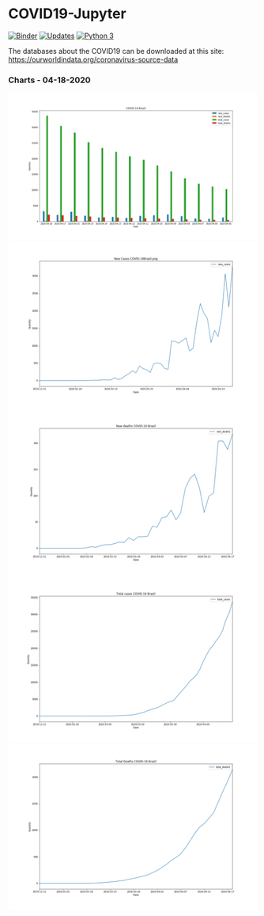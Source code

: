 # COVID19-Jupyter

[![Binder](https://mybinder.org/badge_logo.svg)](https://mybinder.org/v2/gh/WanderWashington/COVID19-Jupyter/master)
[![Updates](https://pyup.io/repos/github/WanderWashington/COVID19-Jupyter/shield.svg)](https://pyup.io/repos/github/WanderWashington/COVID19-Jupyter/)
[![Python 3](https://pyup.io/repos/github/WanderWashington/COVID19-Jupyter/python-3-shield.svg)](https://pyup.io/repos/github/WanderWashington/COVID19-Jupyter/)


The databases about the COVID19 can be downloaded at this site: https://ourworldindata.org/coronavirus-source-data


### Charts - 04-18-2020
![COVID-19 Brazil - 04-18-2020](https://github.com/WanderWashington/COVID19-Jupyter/blob/master/Charts/BrazilCasesPerDay.png)
![New Cases Brazil - 04-18-2020](https://github.com/WanderWashington/COVID19-Jupyter/blob/master/Charts/NewCases/Brazil%20-%20COVID19.png)
![New Deaths Brazil - 04-18-2020](https://github.com/WanderWashington/COVID19-Jupyter/blob/master/Charts/NewDeaths/Brazil%20-%20COVID19.png)
![Total Cases Brazil - 04-18-2020](https://github.com/WanderWashington/COVID19-Jupyter/blob/master/Charts/TotalCases/Brazil%20-%20COVID19.png)
![Total Deaths Brazil - 04-18-2020](https://github.com/WanderWashington/COVID19-Jupyter/blob/master/Charts/TotalDeaths/Brazil%20-%20COVID19.png)





